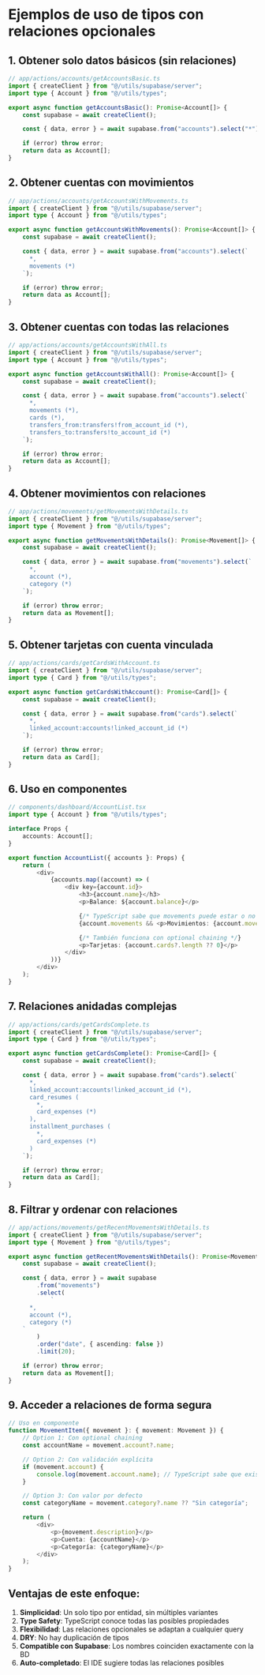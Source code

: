 # Ejemplos de uso de tipos con relaciones opcionales

## 1. Obtener solo datos básicos (sin relaciones)

```typescript
// app/actions/accounts/getAccountsBasic.ts
import { createClient } from "@/utils/supabase/server";
import type { Account } from "@/utils/types";

export async function getAccountsBasic(): Promise<Account[]> {
	const supabase = await createClient();

	const { data, error } = await supabase.from("accounts").select("*");

	if (error) throw error;
	return data as Account[];
}
```

## 2. Obtener cuentas con movimientos

```typescript
// app/actions/accounts/getAccountsWithMovements.ts
import { createClient } from "@/utils/supabase/server";
import type { Account } from "@/utils/types";

export async function getAccountsWithMovements(): Promise<Account[]> {
	const supabase = await createClient();

	const { data, error } = await supabase.from("accounts").select(`
      *,
      movements (*)
    `);

	if (error) throw error;
	return data as Account[];
}
```

## 3. Obtener cuentas con todas las relaciones

```typescript
// app/actions/accounts/getAccountsWithAll.ts
import { createClient } from "@/utils/supabase/server";
import type { Account } from "@/utils/types";

export async function getAccountsWithAll(): Promise<Account[]> {
	const supabase = await createClient();

	const { data, error } = await supabase.from("accounts").select(`
      *,
      movements (*),
      cards (*),
      transfers_from:transfers!from_account_id (*),
      transfers_to:transfers!to_account_id (*)
    `);

	if (error) throw error;
	return data as Account[];
}
```

## 4. Obtener movimientos con relaciones

```typescript
// app/actions/movements/getMovementsWithDetails.ts
import { createClient } from "@/utils/supabase/server";
import type { Movement } from "@/utils/types";

export async function getMovementsWithDetails(): Promise<Movement[]> {
	const supabase = await createClient();

	const { data, error } = await supabase.from("movements").select(`
      *,
      account (*),
      category (*)
    `);

	if (error) throw error;
	return data as Movement[];
}
```

## 5. Obtener tarjetas con cuenta vinculada

```typescript
// app/actions/cards/getCardsWithAccount.ts
import { createClient } from "@/utils/supabase/server";
import type { Card } from "@/utils/types";

export async function getCardsWithAccount(): Promise<Card[]> {
	const supabase = await createClient();

	const { data, error } = await supabase.from("cards").select(`
      *,
      linked_account:accounts!linked_account_id (*)
    `);

	if (error) throw error;
	return data as Card[];
}
```

## 6. Uso en componentes

```typescript
// components/dashboard/AccountList.tsx
import type { Account } from "@/utils/types";

interface Props {
	accounts: Account[];
}

export function AccountList({ accounts }: Props) {
	return (
		<div>
			{accounts.map((account) => (
				<div key={account.id}>
					<h3>{account.name}</h3>
					<p>Balance: ${account.balance}</p>

					{/* TypeScript sabe que movements puede estar o no */}
					{account.movements && <p>Movimientos: {account.movements.length}</p>}

					{/* También funciona con optional chaining */}
					<p>Tarjetas: {account.cards?.length ?? 0}</p>
				</div>
			))}
		</div>
	);
}
```

## 7. Relaciones anidadas complejas

```typescript
// app/actions/cards/getCardsComplete.ts
import { createClient } from "@/utils/supabase/server";
import type { Card } from "@/utils/types";

export async function getCardsComplete(): Promise<Card[]> {
	const supabase = await createClient();

	const { data, error } = await supabase.from("cards").select(`
      *,
      linked_account:accounts!linked_account_id (*),
      card_resumes (
        *,
        card_expenses (*)
      ),
      installment_purchases (
        *,
        card_expenses (*)
      )
    `);

	if (error) throw error;
	return data as Card[];
}
```

## 8. Filtrar y ordenar con relaciones

```typescript
// app/actions/movements/getRecentMovementsWithDetails.ts
import { createClient } from "@/utils/supabase/server";
import type { Movement } from "@/utils/types";

export async function getRecentMovementsWithDetails(): Promise<Movement[]> {
	const supabase = await createClient();

	const { data, error } = await supabase
		.from("movements")
		.select(
			`
      *,
      account (*),
      category (*)
    `
		)
		.order("date", { ascending: false })
		.limit(20);

	if (error) throw error;
	return data as Movement[];
}
```

## 9. Acceder a relaciones de forma segura

```typescript
// Uso en componente
function MovementItem({ movement }: { movement: Movement }) {
	// Option 1: Con optional chaining
	const accountName = movement.account?.name;

	// Option 2: Con validación explícita
	if (movement.account) {
		console.log(movement.account.name); // TypeScript sabe que existe
	}

	// Option 3: Con valor por defecto
	const categoryName = movement.category?.name ?? "Sin categoría";

	return (
		<div>
			<p>{movement.description}</p>
			<p>Cuenta: {accountName}</p>
			<p>Categoría: {categoryName}</p>
		</div>
	);
}
```

## Ventajas de este enfoque:

1. **Simplicidad**: Un solo tipo por entidad, sin múltiples variantes
2. **Type Safety**: TypeScript conoce todas las posibles propiedades
3. **Flexibilidad**: Las relaciones opcionales se adaptan a cualquier query
4. **DRY**: No hay duplicación de tipos
5. **Compatible con Supabase**: Los nombres coinciden exactamente con la BD
6. **Auto-completado**: El IDE sugiere todas las relaciones posibles
